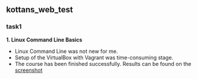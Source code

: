 ## kottans_web_test
### task1

**1. Linux Command Line Basics**

- Linux Command Line was not new for me.
- Setup of the VirtualBox with Vagrant was time-consuming stage.
- The course has been finished successfully.
   Results can be found on the [screenshot]()


